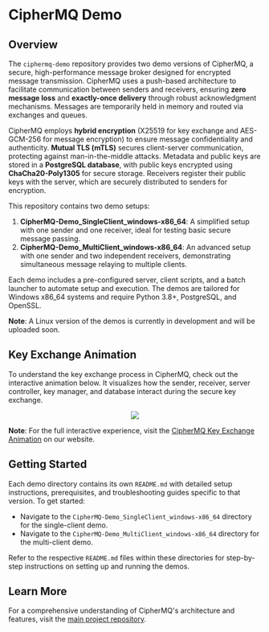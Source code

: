 # CipherMQ Demo

## Overview

The `ciphermq-demo` repository provides two demo versions of CipherMQ, a secure, high-performance message broker designed for encrypted message transmission. CipherMQ uses a push-based architecture to facilitate communication between senders and receivers, ensuring **zero message loss** and **exactly-once delivery** through robust acknowledgment mechanisms. Messages are temporarily held in memory and routed via exchanges and queues.

CipherMQ employs **hybrid encryption** (X25519 for key exchange and AES-GCM-256 for message encryption) to ensure message confidentiality and authenticity. **Mutual TLS (mTLS)** secures client-server communication, protecting against man-in-the-middle attacks. Metadata and public keys are stored in a **PostgreSQL database**, with public keys encrypted using **ChaCha20-Poly1305** for secure storage. Receivers register their public keys with the server, which are securely distributed to senders for encryption.

This repository contains two demo setups:

1. **CipherMQ-Demo_SingleClient_windows-x86_64**: A simplified setup with one sender and one receiver, ideal for testing basic secure message passing.
2. **CipherMQ-Demo_MultiClient_windows-x86_64**: An advanced setup with one sender and two independent receivers, demonstrating simultaneous message relaying to multiple clients.

Each demo includes a pre-configured server, client scripts, and a batch launcher to automate setup and execution. The demos are tailored for Windows x86_64 systems and require Python 3.8+, PostgreSQL, and OpenSSL.

**Note**: A Linux version of the demos is currently in development and will be uploaded soon.



## Key Exchange Animation

To understand the key exchange process in CipherMQ, check out the interactive animation below. It visualizes how the sender, receiver, server controller, key manager, and database interact during the secure key exchange.



<p align="center">
<img src="./.assets/full-key-exchange.gif">
</p>



**Note**: For the full interactive experience, visit the [CipherMQ Key Exchange Animation](https://ciphermq.com/docs/index.php/ciphermq-full-key-exchange-process/) on our website.




## Getting Started

Each demo directory contains its own `README.md` with detailed setup instructions, prerequisites, and troubleshooting guides specific to that version. To get started:

- Navigate to the `CipherMQ-Demo_SingleClient_windows-x86_64` directory for the single-client demo.
- Navigate to the `CipherMQ-Demo_MultiClient_windows-x86_64` directory for the multi-client demo.

Refer to the respective `README.md` files within these directories for step-by-step instructions on setting up and running the demos.

## Learn More

For a comprehensive understanding of CipherMQ's architecture and features, visit the [main project repository](https://github.com/CipherSecurityLab/CipherMQ).